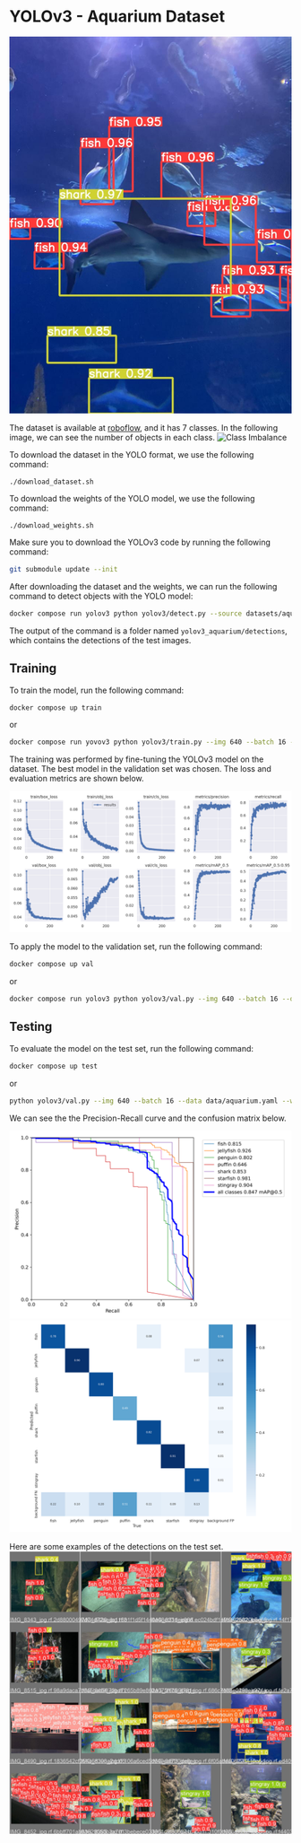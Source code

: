 # YOLOv3 - Aquarium Dataset

![Example of detection](figs/exe.jpg)

The dataset is available at [roboflow](https://public.roboflow.com/object-detection/aquarium), and it has 7 classes. In the following image, we can see the number of objects in each class.
![Class Imbalance](https://i.imgur.com/lFzeXsT.png)

To download the dataset in the YOLO format, we use the following command:
```
./download_dataset.sh
```

To download the weights of the YOLO model, we use the following command:
```
./download_weights.sh
```

Make sure you to download the YOLOv3 code by running the following command:
```bash
git submodule update --init
```

After downloading the dataset and the weights, we can run the following command to detect objects with the YOLO model:
```bash
docker compose run yolov3 python yolov3/detect.py --source datasets/aquarium/test/images/ --weights weights/yolov3_aquarium.pt ----project yolov3_aquarium --name detections
```
The output of the command is a folder named `yolov3_aquarium/detections`, which contains the detections of the test images.

## Training

To train the model, run the following command:
```bash
docker compose up train
```
or 
```bash
docker compose run yovov3 python yolov3/train.py --img 640 --batch 16 --epochs 300 --data data/aquarium.yaml --weights yolov3.pt --project runs/aquarium
```

The training was performed by fine-tuning the YOLOv3 model on the dataset. The best model in the validation set was chosen. The loss and evaluation metrics are shown below.

![Result](figs/results.png)

To apply the model to the validation set, run the following command:
```bash
docker compose up val
```
or
```bash
docker compose run yolov3 python yolov3/val.py --img 640 --batch 16 --data data/aquarium.yaml --weights weights/yolov3_aquarium.pt --project runs/aquarium-val
```

## Testing

To evaluate the model on the test set, run the following command:
```bash
docker compose up test
```
or
```bash
python yolov3/val.py --img 640 --batch 16 --data data/aquarium.yaml --weights weights/yolov3_aquarium.pt --task test --project runs/aquarium-test
```

We can see the the Precision-Recall curve and the confusion matrix below.

![PR Curve](figs/PR_curve.png)
![Confusion Matrix](figs/confusion_matrix.png)

Here are some examples of the detections on the test set.
![Detections](figs/preds.jpg)



